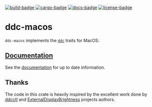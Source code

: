 [![build-badge][]][build] 
[![cargo-badge][]][cargo] 
[![docs-badge][]][docs] 
[![license-badge][]][license]

# ddc-macos

`ddc-macos` implements the [`ddc`](https://crates.io/crates/ddc) traits for MacOS.

## [Documentation][docs]

See the [documentation][docs] for up to date information.

## Thanks

The code in this crate is heavily inspired by the excellent work done by [ddcctl](https://github.com/kfix/ddcctl) and
[ExternalDisplayBrightness](https://github.com/fnesveda/ExternalDisplayBrightness) projects authors.

[build]: https://github.com/haimgel/ddc-macos-rs/actions?query=workflow%3Abuild  
[build-badge]: https://github.com/haimgel/ddc-macos-rs/workflows/build/badge.svg?style=flat-square
[cargo]: https://crates.io/crates/ddc-macos
[cargo-badge]: https://img.shields.io/crates/v/ddc-macos.svg?style=flat-square
[docs]: https://docs.rs/ddc-macos
[docs-badge]: https://img.shields.io/badge/API-docs-blue.svg?style=flat-square
[license]: https://github.com/haimgel/ddc-macos-rs/blob/master/LICENSE
[license-badge]: https://img.shields.io/github/license/haimgel/ddc-macos-rs
